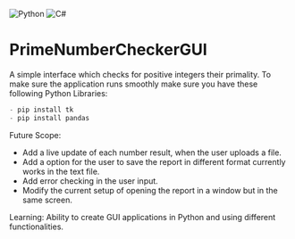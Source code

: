 ![Python](https://img.shields.io/badge/Python-3776AB?style=for-the-badge&logo=python&logoColor=white)
![C#](https://img.shields.io/badge/C%23-239120?style=for-the-badge&logo=c-sharp&logoColor=white)

# PrimeNumberCheckerGUI
A simple interface which checks for positive integers their primality. 
To make sure the application runs smoothly make sure you have these following Python Libraries:

```py
- pip install tk
- pip install pandas
```

Future Scope:
* Add a live update of each number result, when the user uploads a file. 
* Add a option for the user to save the report in different format currently works in the text file. 
* Add error checking in the user input. 
* Modify the current setup of opening the report in a window but in the same screen. 

Learning: 
Ability to create GUI applications in Python and using different functionalities. 
